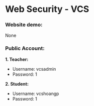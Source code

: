 # Web Security - VCS
### Website demo:
None
### Public Account:
**1. Teacher:**
* Username: vcsadmin
* Password: 1 

**2. Student:**
* Username: vcshoangp
* Password: 1
